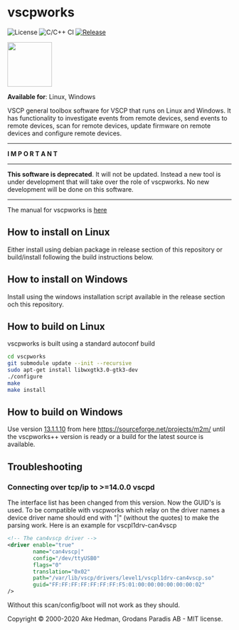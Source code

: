 # vscpworks

![License](https://img.shields.io/badge/license-MIT-blue.svg)
![C/C++ CI](https://github.com/grodansparadis/vscp/workflows/C/C++%20CI/badge.svg)
[![Release](https://img.shields.io/github/release/grodansparadis/vscp.svg)](https://github.com/grodansparadis/vscpworks/releases)

<img src="https://vscp.org/images/logo.png" width="100">


**Available for**: Linux, Windows

VSCP general toolbox software for VSCP that runs on Linux and Windows. It has functionality to investigate events from remote devices, send events to remote devices, scan for remote devices, update firmware on remote devices and configure remote devices.

---

**I M P O R T A N T**

---

**This software is deprecated**. It will not be updated. Instead a new tool is under development that will take over the role of vscpworks. No new development will be done on this software.

---

The manual for vscpworks is [here](https://docs.vscp.org/#vscpworks)

## How to install on Linux
Either install using debian package in release section of this repository or build/install following the build instructions below.

## How to install on Windows
Install using the windows installation script available in the release section och this repository.

## How to build on Linux
vscpworks is built using a standard autoconf build

```bash
cd vscpworks
git submodule update --init --recursive
sudo apt-get install libwxgtk3.0-gtk3-dev
./configure
make
make install
```

## How to build on Windows

Use version [13.1.1.10](https://sourceforge.net/projects/m2m/files/software/13.1.1%20Aluminium/vscpworks-13.1.1.10-x64.exe/download) from here https://sourceforge.net/projects/m2m/ until the vscpworks++ version is ready or a build for the latest source is available.

## Troubleshooting

### Connecting over tcp/ip to >=14.0.0 vscpd

The interface list has been changed from this version. Now the GUID's is used. To be compatible with  vscpworks which relay on the driver names a device driver name should end with "|" (without the quotes) to make the parsing work. Here is an example for vscpl1drv-can4vscp

```xml
<!-- The can4vscp driver -->
<driver enable="true"
        name="can4vscp|"
        config="/dev/ttyUSB0"
        flags="0"
        translation="0x02"
        path="/var/lib/vscp/drivers/level1/vscpl1drv-can4vscp.so"
        guid="FF:FF:FF:FF:FF:FF:FF:F5:01:00:00:00:00:00:00:02"
/>
```

Without this scan/config/boot will not work as they should.


Copyright © 2000-2020 Ake Hedman, Grodans Paradis AB - MIT license.
